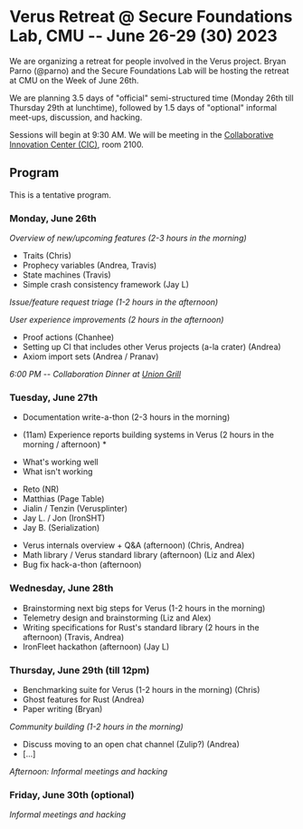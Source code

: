 # Verus Retreat @ Secure Foundations Lab, CMU -- June 26-29 (30) 2023

We are organizing a retreat for people involved in the Verus project.
Bryan Parno (@parno) and the Secure Foundations Lab will be hosting the retreat at CMU on the Week of June 26th.

We are planning 3.5 days of "official" semi-structured time (Monday 26th till Thursday 29th at lunchtime),
followed by 1.5 days of "optional" informal meet-ups, discussion, and hacking.

Sessions will begin at 9:30 AM.  We will be meeting in the [Collaborative Innovation Center (CIC)](https://www.cylab.cmu.edu/about/visiting.html), room 2100.

## Program

This is a tentative program.

### Monday, June 26th

*Overview of new/upcoming features (2-3 hours in the morning)*

- Traits (Chris)
- Prophecy variables (Andrea, Travis)
- State machines (Travis)
- Simple crash consistency framework (Jay L)

*Issue/feature request triage (1-2 hours in the afternoon)*

*User experience improvements (2 hours in the afternoon)*

- Proof actions (Chanhee)
- Setting up CI that includes other Verus projects (a-la crater) (Andrea)
- Axiom import sets (Andrea / Pranav)

*6:00 PM -- Collaboration Dinner at [Union Grill](https://goo.gl/maps/FuDFyREMUxLjNWeC8)*

### Tuesday, June 27th

- Documentation write-a-thon  (2-3 hours in the morning)

* (11am) Experience reports building systems in Verus (2 hours in the morning / afternoon) *

- What's working well
- What isn't working

* Reto (NR)
* Matthias (Page Table)
* Jialin / Tenzin (Verusplinter)
* Jay L. / Jon (IronSHT)
* Jay B. (Serialization)

- Verus internals overview + Q&A (afternoon) (Chris, Andrea)
- Math library / Verus standard library (afternoon) (Liz and Alex)
- Bug fix hack-a-thon (afternoon)

### Wednesday, June 28th

- Brainstorming next big steps for Verus (1-2 hours in the morning)
- Telemetry design and brainstorming (Liz and Alex)
- Writing specifications for Rust's standard library (2 hours in the afternoon) (Travis, Andrea)
- IronFleet hackathon (afternoon) (Jay L)

### Thursday, June 29th (till 12pm)

- Benchmarking suite for Verus (1-2 hours in the morning) (Chris)
- Ghost features for Rust (Andrea)
- Paper writing (Bryan)

*Community building (1-2 hours in the morning)*

- Discuss moving to an open chat channel (Zulip?) (Andrea)
- [...]

*Afternoon: Informal meetings and hacking*

### Friday, June 30th (optional)

*Informal meetings and hacking*